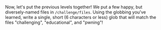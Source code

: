 Now, let's put the previous levels together!
We put a few happy, but diversely-named files in `/challenge/files`.
Using the globbing you've learned, write a single, short (6 characters or less) glob that will match the files "challenging", "educational", and "pwning"!
